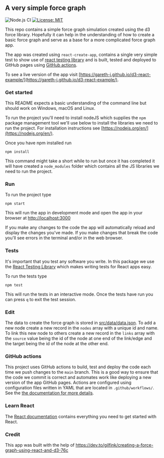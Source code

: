 ## A very simple force graph
![Node.js CI](https://github.com/gareth-j/d3-react-example/workflows/Node.js%20CI/badge.svg) 
[![License: MIT](https://img.shields.io/badge/License-MIT-yellow.svg)](https://opensource.org/licenses/MIT) 

This repo contains a simple force graph simulation created using the d3 force library. Hopefully it can help in the understanding of how to create a basic force graph and serve as a base for a more complicated force graph app.

The app was created using `react-create-app`, contains a single very simple test to show use of [react testing library](https://testing-library.com/docs/react-testing-library/intro) and is built, tested and deployed to GitHub pages using [GitHub actions](https://github.com/gareth-j/d3-react-example/actions).

To see a live version of the app visit [https://gareth-j.github.io/d3-react-example/](https://gareth-j.github.io/d3-react-example/).

### Get started

This README expects a basic understanding of the command line but should work on Windows, macOS and Linux.

To run the project you'll need to install nodeJS which supplies the `npm` package management tool we'll use below to install
the libraries we need to run the project. For installation instructions see [https://nodejs.org/en/](https://nodejs.org/en/). 

Once you have npm installed run

```
npm install
```

This command might take a short while to run but once it has completed it will have created a `node_modules` folder which contains
all the JS libraries we need to run the project.

### Run

To run the project type

```
npm start
```

This will run the app in development mode and open the app in your browser at [http://localhost:3000](http://localhost:3000)

If you make any changes to the code the app will automatically reload and display the changes you've made. If you make changes that break the code
you'll see errors in the terminal and/or in the web browser.

### Tests

It's important that you test any software you write. In this package we use the [React Testing Library](https://testing-library.com/docs/react-testing-library/intro) which makes writing tests for React apps easy.

To run the tests type

```
npm test
```

This will run the tests in an interactive mode. Once the tests have run you can press `q` to exit the test session.

### Edit

The data to create the force graph is stored in [src/data/data.json](src/data/data.json). To add a new node create a new record in the `nodes` array with a unique id and name. To link this new node to others create a new record in the `links` array with the `source` value being the id of the node at one end of the link/edge and the target being the id of the node at the other end.

### GitHub actions

This project uses GitHub actions to build, test and deploy the code each time we push changes to the `main` branch. This is a good way to ensure that the code we commit is correct and automates work like deploying a new version of the app GitHub pages. Actions are configured using configuration files written in YAML that are located in `.github/workflows/`. See the [the documentation for more details](https://docs.github.com/en/free-pro-team@latest/actions).

### Learn React

The [React documentation](https://reactjs.org/docs/getting-started.html) contains everything you need to get started with React.

### Credit

This app was built with the help of https://dev.to/gilfink/creating-a-force-graph-using-react-and-d3-76c
